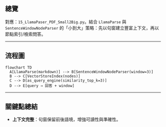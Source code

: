 ## 總覽

對應：`15_LlamaPaser_PDF_Small2Big.py`。結合 `LlamaParse` 與 `SentenceWindowNodeParser` 的「小到大」策略：先以句窗建立豐富上下文，再以節點索引/檢索問答。

---

## 流程圖

```mermaid
flowchart TD
  A[LlamaParse(markdown)] --> B[SentenceWindowNodeParser(window=3)]
  B --> C[VectorStoreIndex(nodes)]
  C --> D[as_query_engine(similarity_top_k=3)]
  D --> E[query → 回答 + window]
```

---

## 關鍵點總結

- **上下文完整**：句窗保留前後語境，增強可讀性與準確性。


